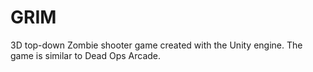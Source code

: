 # GRIM
3D top-down Zombie shooter game created with the Unity engine. The game is similar to Dead Ops Arcade.
